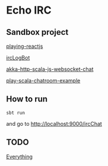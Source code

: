 # Echo IRC

## Sandbox project
[playing-reactjs](https://github.com/knoldus/playing-reactjs)

[ircLogBot](https://github.com/Jiri-Kremser/ircLogBot)

[akka-http-scala-js-websocket-chat](https://github.com/jrudolph/akka-http-scala-js-websocket-chat)

[play-scala-chatroom-example](https://github.com/playframework/play-scala-chatroom-example)

## How to run

```
sbt run
```

and go to [http://localhost:9000/ircChat](http://localhost:9000/ircChat)

## TODO
[Everything](https://en.wikipedia.org/wiki/Everything)
